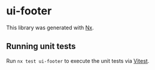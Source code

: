 # ui-footer

This library was generated with [Nx](https://nx.dev).

## Running unit tests

Run `nx test ui-footer` to execute the unit tests via [Vitest](https://vitest.dev/).
